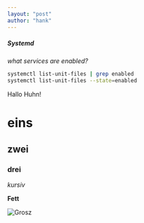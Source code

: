 ```yaml
---
layout: "post"
author: "hank"
---
```


##### Systemd

*what services are enabled?*

```bash
systemctl list-unit-files | grep enabled
systemctl list-unit-files --state=enabled
```

Hallo Huhn!

# eins
## zwei
### drei

_kursiv_

**Fett**


![Grosz](https://substackcdn.com/image/fetch/f_auto,q_auto:good,fl_progressive:steep/https%3A%2F%2Fbucketeer-e05bbc84-baa3-437e-9518-adb32be77984.s3.amazonaws.com%2Fpublic%2Fimages%2Fa66e4cb2-b21e-45d4-ae36-9758ec943664_488x832.jpeg)
